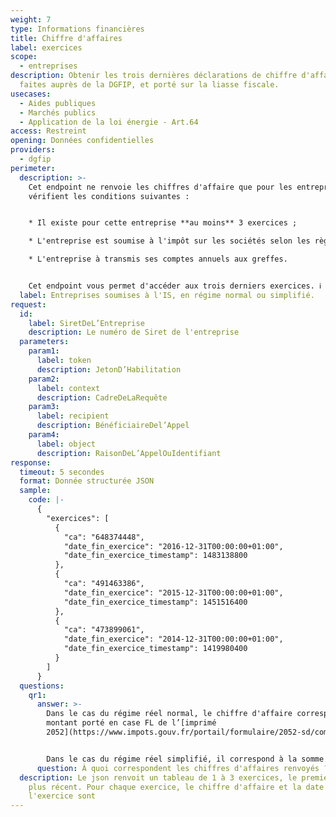 ```yaml
---
weight: 7
type: Informations financières
title: Chiffre d'affaires
label: exercices
scope:
  - entreprises
description: Obtenir les trois dernières déclarations de chiffre d'affaire
  faites auprès de la DGFIP, et porté sur la liasse fiscale.
usecases:
  - Aides publiques
  - Marchés publics
  - Application de la loi énergie - Art.64
access: Restreint
opening: Données confidentielles
providers:
  - dgfip
perimeter:
  description: >-
    Cet endpoint ne renvoie les chiffres d'affaire que pour les entreprises qui
    vérifient les conditions suivantes :


    * Il existe pour cette entreprise **au moins** 3 exercices ;

    * L'entreprise est soumise à l'impôt sur les sociétés selon les règles des régimes d'imposition réels normal ou simplifié ;

    * L'entreprise à transmis ses comptes annuels aux greffes.


    Cet endpoint vous permet d'accéder aux trois derniers exercices. ℹ️ Ceux-ci ne sont pas forcément les exercices des trois dernières années car il peut y avoir plusieurs exercices dans une même année.
  label: Entreprises soumises à l'IS, en régime normal ou simplifié.
request:
  id:
    label: SiretDeL’Entreprise
    description: Le numéro de Siret de l'entreprise
  parameters:
    param1:
      label: token
      description: JetonD’Habilitation
    param2:
      label: context
      description: CadreDeLaRequête
    param3:
      label: recipient
      description: BénéficiaireDel’Appel
    param4:
      label: object
      description: RaisonDeL’AppelOuIdentifiant
response:
  timeout: 5 secondes
  format: Donnée structurée JSON
  sample:
    code: |-
      {
        "exercices": [
          {
            "ca": "648374448",
            "date_fin_exercice": "2016-12-31T00:00:00+01:00",
            "date_fin_exercice_timestamp": 1483138800
          },
          {
            "ca": "491463386",
            "date_fin_exercice": "2015-12-31T00:00:00+01:00",
            "date_fin_exercice_timestamp": 1451516400
          },
          {
            "ca": "473899061",
            "date_fin_exercice": "2014-12-31T00:00:00+01:00",
            "date_fin_exercice_timestamp": 1419980400
          }
        ]
      }
  questions:
    qr1:
      answer: >-
        Dans le cas du régime réel normal, le chiffre d'affaire correspond au
        montant porté en case FL de l’[imprimé
        2052](https://www.impots.gouv.fr/portail/formulaire/2052-sd/compte-de-resultat-de-lexercice-en-liste). 


        Dans le cas du régime réel simplifié, il correspond à la somme des montants indiqués dans les cases 210, 214 et 218 du formulaire 2033B.
      question: À quoi correspondent les chiffres d'affaires renvoyés ?
  description: Le json renvoit un tableau de 1 à 3 exercices, le premier étant le
    plus récent. Pour chaque exercice, le chiffre d'affaire et la date de fin de
    l'exercice sont
---
```

